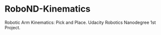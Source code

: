 # RoboND-Kinematics
Robotic Arm Kinematics: Pick and Place. Udacity Robotics Nanodegree 1st Project.
